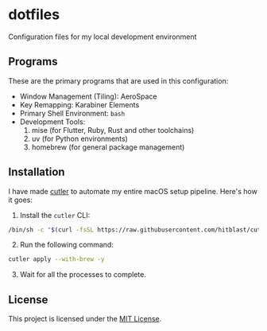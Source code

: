# dotfiles

Configuration files for my local development environment

## Programs

These are the primary programs that are used in this configuration:

- Window Management (Tiling): AeroSpace
- Key Remapping: Karabiner Elements
- Primary Shell Environment: `bash`
- Development Tools:
  1. mise (for Flutter, Ruby, Rust and other toolchains)
  2. uv (for Python environments)
  3. homebrew (for general package management)

## Installation

I have made [cutler](https://hitblast.github.io/cutler) to automate my entire macOS setup pipeline. Here's how it goes:

1. Install the `cutler` CLI:

```bash
/bin/sh -c "$(curl -fsSL https://raw.githubusercontent.com/hitblast/cutler/main/install.sh)"
```

2. Run the following command:

```bash
cutler apply --with-brew -y
```

3. Wait for all the processes to complete.

## License

This project is licensed under the [MIT License](./LICENSE).
